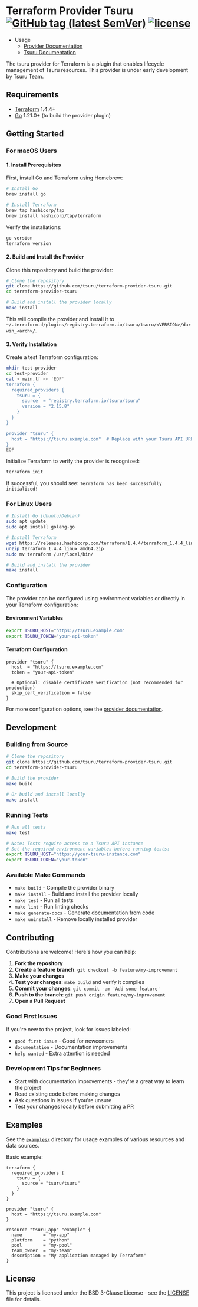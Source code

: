 # Terraform Provider Tsuru [![GitHub tag (latest SemVer)](https://img.shields.io/github/v/tag/tsuru/terraform-provider-tsuru?label=release)](https://github.com/tsuru/terraform-provider-tsuru/releases) [![license](https://img.shields.io/github/license/tsuru/terraform-provider-tsuru.svg)]()

- Usage
  - [Provider Documentation](https://registry.terraform.io/providers/tsuru/tsuru/latest/docs)
  - [Tsuru Documentation](https://docs.tsuru.io/)

The tsuru provider for Terraform is a plugin that enables lifecycle management of Tsuru resources. This provider is under early development by Tsuru Team.

## Requirements

-	[Terraform](https://www.terraform.io/downloads.html) 1.4.4+
-	[Go](https://golang.org/doc/install) 1.21.0+ (to build the provider plugin)

## Getting Started

### For macOS Users

#### 1. Install Prerequisites

First, install Go and Terraform using Homebrew:

```bash
# Install Go
brew install go

# Install Terraform
brew tap hashicorp/tap
brew install hashicorp/tap/terraform
```

Verify the installations:

```bash
go version
terraform version
```

#### 2. Build and Install the Provider

Clone this repository and build the provider:

```bash
# Clone the repository
git clone https://github.com/tsuru/terraform-provider-tsuru.git
cd terraform-provider-tsuru

# Build and install the provider locally
make install
```

This will compile the provider and install it to `~/.terraform.d/plugins/registry.terraform.io/tsuru/tsuru/<VERSION>/darwin_<arch>/`.

#### 3. Verify Installation

Create a test Terraform configuration:

```bash
mkdir test-provider
cd test-provider
cat > main.tf << 'EOF'
terraform {
  required_providers {
    tsuru = {
      source  = "registry.terraform.io/tsuru/tsuru"
      version = "2.15.8"
    }
  }
}

provider "tsuru" {
  host = "https://tsuru.example.com"  # Replace with your Tsuru API URL
}
EOF
```

Initialize Terraform to verify the provider is recognized:

```bash
terraform init
```

If successful, you should see: `Terraform has been successfully initialized!`

### For Linux Users

```bash
# Install Go (Ubuntu/Debian)
sudo apt update
sudo apt install golang-go

# Install Terraform
wget https://releases.hashicorp.com/terraform/1.4.4/terraform_1.4.4_linux_amd64.zip
unzip terraform_1.4.4_linux_amd64.zip
sudo mv terraform /usr/local/bin/

# Build and install the provider
make install
```

### Configuration

The provider can be configured using environment variables or directly in your Terraform configuration:

#### Environment Variables

```bash
export TSURU_HOST="https://tsuru.example.com"
export TSURU_TOKEN="your-api-token"
```

#### Terraform Configuration

```hcl
provider "tsuru" {
  host  = "https://tsuru.example.com"
  token = "your-api-token"
  
  # Optional: disable certificate verification (not recommended for production)
  skip_cert_verification = false
}
```

For more configuration options, see the [provider documentation](https://registry.terraform.io/providers/tsuru/tsuru/latest/docs).

## Development

### Building from Source

```bash
# Clone the repository
git clone https://github.com/tsuru/terraform-provider-tsuru.git
cd terraform-provider-tsuru

# Build the provider
make build

# Or build and install locally
make install
```

### Running Tests

```bash
# Run all tests
make test

# Note: Tests require access to a Tsuru API instance
# Set the required environment variables before running tests:
export TSURU_HOST="https://your-tsuru-instance.com"
export TSURU_TOKEN="your-token"
```

### Available Make Commands

- `make build` - Compile the provider binary
- `make install` - Build and install the provider locally
- `make test` - Run all tests
- `make lint` - Run linting checks
- `make generate-docs` - Generate documentation from code
- `make uninstall` - Remove locally installed provider

## Contributing

Contributions are welcome! Here's how you can help:

1. **Fork the repository**
2. **Create a feature branch**: `git checkout -b feature/my-improvement`
3. **Make your changes**
4. **Test your changes**: `make build` and verify it compiles
5. **Commit your changes**: `git commit -am 'Add some feature'`
6. **Push to the branch**: `git push origin feature/my-improvement`
7. **Open a Pull Request**

### Good First Issues

If you're new to the project, look for issues labeled:
- `good first issue` - Good for newcomers
- `documentation` - Documentation improvements
- `help wanted` - Extra attention is needed

### Development Tips for Beginners

- Start with documentation improvements - they're a great way to learn the project
- Read existing code before making changes
- Ask questions in issues if you're unsure
- Test your changes locally before submitting a PR

## Examples

See the [`examples/`](./examples/) directory for usage examples of various resources and data sources.

Basic example:

```hcl
terraform {
  required_providers {
    tsuru = {
      source = "tsuru/tsuru"
    }
  }
}

provider "tsuru" {
  host = "https://tsuru.example.com"
}

resource "tsuru_app" "example" {
  name        = "my-app"
  platform    = "python"
  pool        = "my-pool"
  team_owner  = "my-team"
  description = "My application managed by Terraform"
}
```

## License

This project is licensed under the BSD 3-Clause License - see the [LICENSE](LICENSE) file for details.
